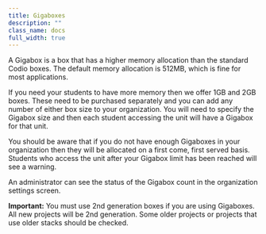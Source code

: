 ```yaml
---
title: Gigaboxes
description: ""
class_name: docs
full_width: true
---
```


A Gigabox is a box that has a higher memory allocation than the standard Codio boxes. The default memory allocation is 512MB, which is fine for most applications. 

If you need your students to have more memory then we offer 1GB and 2GB boxes. These need to be purchased separately and you can add any number of either box size to your organization. You will need to specify the Gigabox size and then each student accessing the unit will have a Gigabox for that unit.

You should be aware that if you do not have enough Gigaboxes in your organization then they will be allocated on a first come, first served basis. Students who access the unit after your Gigabox limit has been reached will see a warning.

An administrator can see the status of the Gigabox count in the organization settings screen.

**Important:** You must use 2nd generation boxes if you are using Gigaboxes. All new projects will be 2nd generation. Some older projects or projects that use older stacks should be checked.